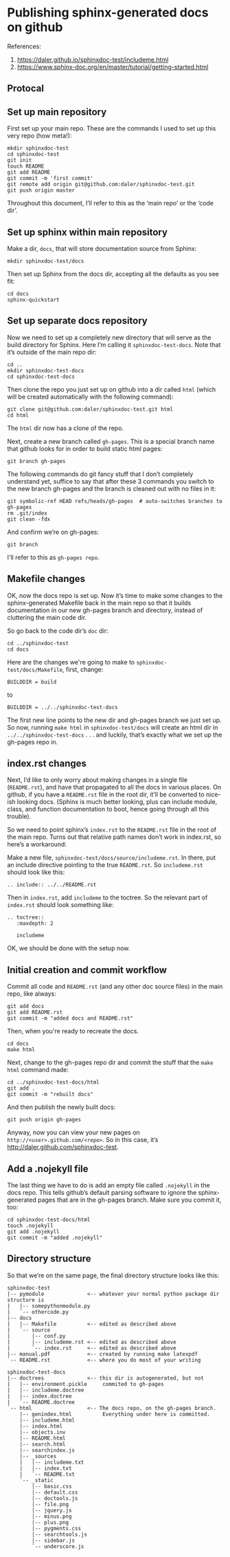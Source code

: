 # Publishing sphinx-generated docs on github

References:<br> 
1. https://daler.github.io/sphinxdoc-test/includeme.html
2. https://www.sphinx-doc.org/en/master/tutorial/getting-started.html

## Protocal
## Set up main repository
First set up your main repo. These are the commands I used to set up this very repo (how meta!):
```
mkdir sphinxdoc-test
cd sphinxdoc-test
git init
touch README
git add README
git commit -m 'first commit'
git remote add origin git@github.com:daler/sphinxdoc-test.git
git push origin master
```
Throughout this document, I’ll refer to this as the ‘main repo’ or the ‘code dir’.


## Set up sphinx within main repository
Make a dir, `docs`, that will store documentation source from Sphinx:
```
mkdir sphinxdoc-test/docs
```
Then set up Sphinx from the docs dir, accepting all the defaults as you see fit:
```
cd docs
sphinx-quickstart
```

## Set up separate docs repository
Now we need to set up a completely new directory that will serve as the build directory for Sphinx. Here I’m calling it `sphinxdoc-test-docs`. Note that it’s outside of the main repo dir:

```
cd ..
mkdir sphinxdoc-test-docs
cd sphinxdoc-test-docs
```

Then clone the repo you just set up on github into a dir called `html` (which will be created automatically with the following command):
```
git clone git@github.com:daler/sphinxdoc-test.git html
cd html
```
The `html` dir now has a clone of the repo.

Next, create a new branch called `gh-pages`. This is a special branch name that github looks for in order to build static html pages:
```
git branch gh-pages
```

The following commands do git fancy stuff that I don’t completely understand yet, suffice to say that after these 3 commands you switch to the new branch gh-pages and the branch is cleaned out with no files in it:
```
git symbolic-ref HEAD refs/heads/gh-pages  # auto-switches branches to gh-pages
rm .git/index
git clean -fdx
```

And confirm we’re on gh-pages:
```
git branch
```

I'll refer to this as `gh-pages repo`.

## Makefile changes
OK, now the docs repo is set up. Now it’s time to make some changes to the sphinx-generated Makefile back in the main repo so that it builds documentation in our new gh-pages branch and directory, instead of cluttering the main code dir.

So go back to the code dir’s `doc` dir:
```
cd ../sphinxdoc-test
cd docs
```

Here are the changes we're going to make to `sphinxdoc-test/docs/Makefile`, first, change:
```
BUILDDIR = build
```
to
```
BUILDDIR = ../../sphinxdoc-test-docs
```
The first new line points to the new dir and gh-pages branch we just set up. So now, running `make html` in `sphinxdoc-test/docs` will create an html dir in `../../sphinxdoc-test-docs` . . . and luckily, that’s exactly what we set up the gh-pages repo in.

## index.rst changes
Next, I’d like to only worry about making changes in a single file (`README.rst`), and have that propagated to all the docs in various places. On github, if you have a `README.rst` file in the root dir, it’ll be converted to nice-ish looking docs. (Sphinx is much better looking, plus can include module, class, and function documentation to boot, hence going through all this trouble).

So we need to point sphinx’s `index.rst` to the `README.rst` file in the root of the main repo. Turns out that relative path names don’t work in index.rst, so here’s a workaround:

Make a new file, `sphinxdoc-test/docs/source/includeme.rst`. In there, put an include directive pointing to the true `README.rst`. So `includeme.rst` should look like this:

```
.. include:: ../../README.rst
```
Then in `index.rst`, add `includeme` to the toctree. So the relevant part of `index.rst` should look something like:
```
.. toctree::
   :maxdepth: 2

   includeme
```
OK, we should be done with the setup now.

## Initial creation and commit workflow
Commit all code and `README.rst` (and any other doc source files) in the main repo, like always:
```
git add docs
git add README.rst
git commit -m "added docs and README.rst"
```

Then, when you're ready to recreate the docs.
```
cd docs
make html
```

Next, change to the gh-pages repo dir and commit the stuff that the `make html` command made:
```
cd ../sphinxdoc-test-docs/html
git add .
git commit -m "rebuilt docs"
```

And then publish the newly built docs:
```
git push origin gh-pages
```
Anyway, now you can view your new pages on `http://<user>.github.com/<repo>`. So in this case, it’s http://daler.github.com/sphinxdoc-test.


## Add a .nojekyll file
The last thing we have to do is add an empty file called `.nojekyll` in the docs repo. This tells github’s default parsing software to ignore the sphinx-generated pages that are in the gh-pages branch. Make sure you commit it, too:

```
cd sphinxdoc-test-docs/html
touch .nojekyll
git add .nojekyll
git commit -m "added .nojekyll"
```

## Directory structure
So that we’re on the same page, the final directory structure looks like this:
```
sphinxdoc-test
|-- pymodule              <-- whatever your normal python package dir structure is
|   |-- somepythonmodule.py
|   `-- othercode.py
|-- docs
|   |-- Makefile          <-- edited as described above
|   `-- source
|       |-- conf.py
|       |-- includeme.rst <-- edited as described above
|       `-- index.rst     <-- edited as described above
|-- manual.pdf            <-- created by running make latexpdf
`-- README.rst            <-- where you do most of your writing

sphinxdoc-test-docs
|-- doctrees              <-- this dir is autogenerated, but not
|   |-- environment.pickle     commited to gh-pages
|   |-- includeme.doctree
|   |-- index.doctree
|   `-- README.doctree
`-- html                  <-- The docs repo, on the gh-pages branch.
    |-- genindex.html          Everything under here is committed.
    |-- includeme.html
    |-- index.html
    |-- objects.inv
    |-- README.html
    |-- search.html
    |-- searchindex.js
    |-- _sources
    |   |-- includeme.txt
    |   |-- index.txt
    |   `-- README.txt
    `-- _static
        |-- basic.css
        |-- default.css
        |-- doctools.js
        |-- file.png
        |-- jquery.js
        |-- minus.png
        |-- plus.png
        |-- pygments.css
        |-- searchtools.js
        |-- sidebar.js
        `-- underscore.js

```
